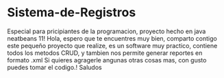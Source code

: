 # Sistema-de-Registros
Especial para pricipiantes de la programacion,  proyecto hecho en java neatbeans 11!
Hola, espero que te encuentres muy bien, comparto contigo este pequeño proyecto que realize,
es un software muy practico, contiene todos los metodos CRUD, y tambien nos permite generar reportes en formato .xml
Si quieres agragerle angunas otras cosas mas, con gusto puedes tomar el codigo.! Saludos

